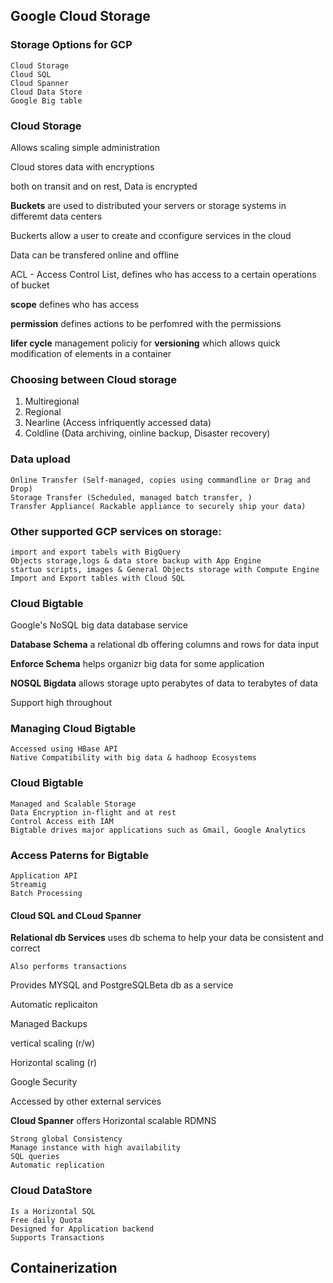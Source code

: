 ## Google Cloud Storage

### Storage Options for GCP

    Cloud Storage
    Cloud SQL
    Cloud Spanner
    Cloud Data Store
    Google Big table

### Cloud Storage

Allows scaling 
simple administration

Cloud stores data with encryptions

both on transit and on rest, Data is encrypted

__Buckets__ are used to distributed your servers or storage systems in differemt data centers

Buckerts allow a user to create and cconfigure services in the cloud

Data can be transfered online and offline 

ACL - Access Control List, defines who has access to a certain operations of bucket

__scope__ defines who has access

__permission__ defines actions to be perfomred with the permissions

__lifer cycle__ management policiy for __versioning__ which allows quick modification of elements in a container


### Choosing between Cloud storage

1. Multiregional
2. Regional
3. Nearline (Access infriquently accessed data)
4. Coldline  (Data archiving, oinline backup, Disaster recovery)

### Data upload 

    Online Transfer (Self-managed, copies using commandline or Drag and Drop)
    Storage Transfer (Scheduled, managed batch transfer, )
    Transfer Appliance( Rackable appliance to securely ship your data)

### Other supported GCP services on storage:

    import and export tabels with BigQuery
    Objects storage,logs & data store backup with App Engine
    startuo scripts, images & General Objects storage with Compute Engine
    Import and Export tables with Cloud SQL
### Cloud Bigtable

Google's NoSQL big data database service

__Database Schema__ a relational db offering columns and rows for data input 

__Enforce Schema__ helps organizr big data for some application

__NOSQL Bigdata__ allows storage upto perabytes of data to terabytes of data 

Support high throughout 

### Managing Cloud Bigtable

    Accessed using HBase API
    Native Compatibility with big data & hadhoop Ecosystems

### Cloud Bigtable 

    Managed and Scalable Storage
    Data Encryption in-flight and at rest
    Control Access eith IAM
    Bigtable drives major applications such as Gmail, Google Analytics

### Access Paterns for Bigtable

    Application API 
    Streamig
    Batch Processing


#### Cloud SQL and CLoud Spanner

__Relational db Services__  uses db schema to help your data be consistent and correct 

    Also performs transactions 

Provides   MYSQL  and PostgreSQLBeta db as a service

Automatic replicaiton

Managed Backups

vertical scaling (r/w)

Horizontal scaling (r)

Google Security

Accessed by other external services


__Cloud Spanner__ offers Horizontal scalable RDMNS

    Strong global Consistency
    Manage instance with high availability
    SQL queries
    Automatic replication

### Cloud DataStore

    Is a Horizontal SQL
    Free daily Quota
    Designed for Application backend
    Supports Transactions


## Containerization
